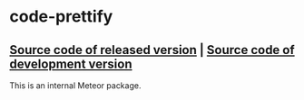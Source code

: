 # code-prettify
[Source code of released version](https://github.com/meteor/meteor/tree/master/packages/code-prettify) | [Source code of development version](https://github.com/meteor/meteor/tree/master/packages/code-prettify)
---

This is an internal Meteor package.